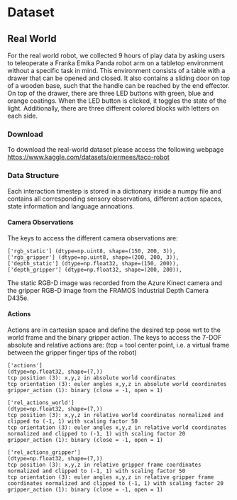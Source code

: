 # Dataset
## Real World
For the real world robot, we collected 9 hours of play data by asking users to teleoperate a Franka Emika
Panda robot arm on a tabletop environment without a specific task in mind.
This environment consists of a table with a drawer that can be opened and closed. It also contains a
sliding door on top of a wooden base, such that the handle can be reached by the end effector. 
On top of the drawer, there are three LED buttons with green, blue and orange coatings. 
When the LED button is clicked, it toggles the state of the light. 
Additionally, there are three different colored blocks with letters on each side.

### Download
To download the real-world dataset please access the following webpage
https://www.kaggle.com/datasets/oiermees/taco-robot

### Data Structure
Each interaction timestep is stored in a dictionary inside a numpy file and contains all corresponding sensory observations, different action spaces, state information and language annoations.

#### Camera Observations
The keys to access the different camera observations are:
```
['rgb_static'] (dtype=np.uint8, shape=(150, 200, 3)),
['rgb_gripper'] (dtype=np.uint8, shape=(200, 200, 3)),
['depth_static'] (dtype=np.float32, shape=(150, 200)),
['depth_gripper'] (dtype=np.float32, shape=(200, 200)),
```
The static RGB-D image was recorded from the Azure Kinect camera and the gripper RGB-D image
from the FRAMOS Industrial Depth Camera D435e.

#### Actions
Actions are in cartesian space and define the desired tcp pose wrt to the world frame and the binary gripper action.
The keys to access the 7-DOF absolute and relative actions are:
(tcp = tool center point, i.e. a virtual frame between the gripper finger tips of the robot)
```
['actions']
(dtype=np.float32, shape=(7,))
tcp position (3): x,y,z in absolute world coordinates
tcp orientation (3): euler angles x,y,z in absolute world coordinates
gripper_action (1): binary (close = -1, open = 1)

['rel_actions_world']
(dtype=np.float32, shape=(7,))
tcp position (3): x,y,z in relative world coordinates normalized and clipped to (-1, 1) with scaling factor 50
tcp orientation (3): euler angles x,y,z in relative world coordinates normalized and clipped to (-1, 1) with scaling factor 20
gripper_action (1): binary (close = -1, open = 1)

['rel_actions_gripper']
(dtype=np.float32, shape=(7,))
tcp position (3): x,y,z in relative gripper frame coordinates normalized and clipped to (-1, 1) with scaling factor 50
tcp orientation (3): euler angles x,y,z in relative gripper frame coordinates normalized and clipped to (-1, 1) with scaling factor 20
gripper_action (1): binary (close = -1, open = 1)
```